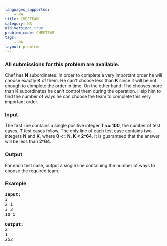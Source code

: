 ```yaml
---
languages_supported:
    - NA
title: CHEFTEAM
category: NA
old_version: true
problem_code: CHEFTEAM
tags:
    - NA
layout: problem
---
```

###  All submissions for this problem are available. 

Chef has **N** subordinates. In order to complete a very important order he will choose exactly **K** of them. He can't choose less than **K** since it will be not enough to complete the order in time. On the other hand if he chooses more than **K** subordinates he can't control them during the operation. Help him to find the number of ways he can choose the team to complete this very important order.

### Input

 The first line contains a single positive integer **T <= 100**, the number of test cases. **T** test cases follow. The only line of each test case contains two integers **N** and **K**, where **0 <= N, K < 2^64**. It is guaranteed that the answer will be less than **2^64**.

### Output

 For each test case, output a single line containing the number of ways to choose the required team.

### Example

<pre>
<b>Input:</b>
3
2 1
3 3
10 5

<b>Output:</b>
2
1
252
</pre>